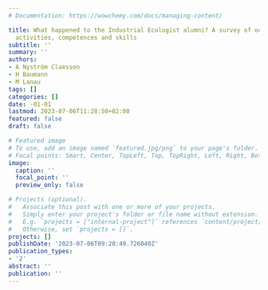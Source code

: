```yaml
---
# Documentation: https://wowchemy.com/docs/managing-content/

title: What happened to the Industrial Ecologist alumni? A survey of occupations,
  activities, competences and skills
subtitle: ''
summary: ''
authors:
- A Nyström Claesson
- H Baumann
- M Lanau
tags: []
categories: []
date: -01-01
lastmod: 2023-07-06T11:28:50+02:00
featured: false
draft: false

# Featured image
# To use, add an image named `featured.jpg/png` to your page's folder.
# Focal points: Smart, Center, TopLeft, Top, TopRight, Left, Right, BottomLeft, Bottom, BottomRight.
image:
  caption: ''
  focal_point: ''
  preview_only: false

# Projects (optional).
#   Associate this post with one or more of your projects.
#   Simply enter your project's folder or file name without extension.
#   E.g. `projects = ["internal-project"]` references `content/project/deep-learning/index.md`.
#   Otherwise, set `projects = []`.
projects: []
publishDate: '2023-07-06T09:28:49.726040Z'
publication_types:
- '2'
abstract: ''
publication: ''
---
```

